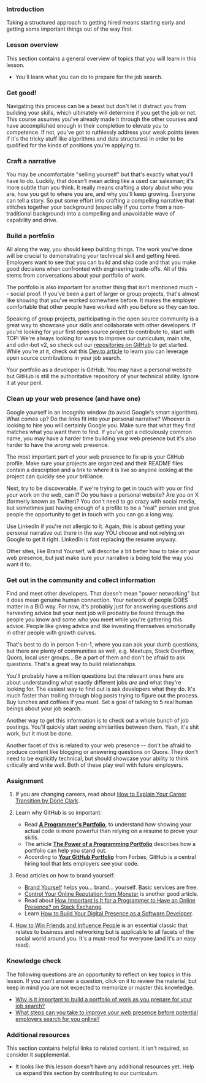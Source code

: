 ### Introduction

Taking a structured approach to getting hired means starting early and getting some important things out of the way first.

### Lesson overview

This section contains a general overview of topics that you will learn in this lesson.

- You'll learn what you can do to prepare for the job search.

### Get good!

Navigating this process can be a beast but don't let it distract you from building your skills, which ultimately will determine if you get the job or not.  This course assumes you've already made it through the other courses and have accomplished enough in their completion to elevate you to competence.  If not, you've got to ruthlessly address your weak points (even if it's the tricky stuff like algorithms and data structures) in order to be qualified for the kinds of positions you're applying to.

### Craft a narrative

You may be uncomfortable "selling yourself" but that's exactly what you'll have to do.  Luckily, that doesn't mean acting like a used car salesman; it's more subtle than you think.  It really means crafting a story about who you are, how you got to where you are, and why you'll keep growing.  Everyone can tell a story.  So put some effort into crafting a compelling narrative that stitches together your background (especially if you come from a non-traditional background) into a compelling and unavoidable wave of capability and drive.

### Build a portfolio

All along the way, you should keep building things.  The work you've done will be crucial to demonstrating your technical skill and getting hired.  Employers want to see that you can build and ship code and that you make good decisions when confronted with engineering trade-offs.  All of this stems from conversations about your portfolio of work.

The portfolio is also important for another thing that isn't mentioned much -- social proof.  If you've been a part of larger or group projects, that's almost like showing that you've worked somewhere before.  It makes the employer comfortable that other people have worked with you before so they can too.

Speaking of group projects, participating in the open source community is a great way to showcase your skills and collaborate with other developers. If you're looking for your first open source project to contribute to, start with TOP! We're always looking for ways to improve our curriculum, main site, and odin-bot v2, so check out our [repositories on GitHub](https://github.com/TheOdinProject) to get started. While you're at it, check out this [Dev.to article](https://dev.to/opensauced/how-i-got-hired-contributing-to-open-source-projects-546i) to learn you can leverage open source contributions in your job search.

Your portfolio as a developer is GitHub.  You may have a personal website but GitHub is still the authoritative repository of your technical ability.  Ignore it at your peril.

### Clean up your web presence (and have one)

Google yourself in an incognito window (to avoid Google's smart algorithm).  What comes up? Do the links fit into your personal narrative?  Whoever is looking to hire you will certainly Google you.  Make sure that what they find matches what you want them to find.  If you've got a ridiculously common name, you may have a harder time building your web presence but it's also harder to have the *wrong* web presence.

The most important part of your web presence to fix up is your GitHub profile.  Make sure your projects are organized and their README files contain a description and a link to where it is live so anyone looking at the project can quickly see your brilliance.

Next, try to be discoverable.  If we're trying to get in touch with you or find your work on the web, can I?  Do you have a personal website?  Are you on X (formerly known as Twitter)? You don't need to go crazy with social media, but sometimes just having enough of a profile to be a "real" person and give people the opportunity to get in touch with you can go a long way.  

Use LinkedIn if you're not allergic to it.  Again, this is about getting your personal narrative out there in the way YOU choose and not relying on Google to get it right.  LinkedIn is fast replacing the resume anyway.  

Other sites, like Brand Yourself, will describe a bit better how to take on your web presence, but just make sure your narrative is being told the way you want it to.

### Get out in the community and collect information

Find and meet other developers.  That doesn't mean "power networking" but it does mean genuine human connection.  Your network of people DOES matter in a BIG way.  For now, it's probably just for answering questions and harvesting advice but your next job will probably be found through the people you know and some who you meet while you're gathering this advice.  People like giving advice and like investing themselves emotionally in other people with growth curves.

That's best to do in person 1-on-1, where you can ask your dumb questions, but there are plenty of communities as well, e.g. Meetups, Stack Overflow, Quora, local user groups...  Be a part of them and don't be afraid to ask questions.  That's a great way to build relationships.

You'll probably have a million questions but the relevant ones here are about understanding what exactly different jobs *are* and what they're looking for. The easiest way to find out is ask developers what they do.  It's much faster than trolling through blog posts trying to figure out the process.  Buy lunches and coffees if you must.  Set a goal of talking to 5 real human beings about your job search.

Another way to get this information is to check out a whole bunch of job postings.  You'll quickly start seeing similarities between them.  Yeah, it's shit work, but it must be done.  

Another facet of this is related to your web presence -- don't be afraid to produce content like blogging or answering questions on Quora.  They don't need to be explicitly technical, but should showcase your ability to think critically and write well.  Both of these play well with future employers.  

### Assignment

<div class="lesson-content__panel" markdown="1">

1. If you are changing careers, read about [How to Explain Your Career Transition by Dorie Clark](https://hbr.org/2013/04/how-to-explain-your-career-tra).

1. Learn why GitHub is so important:  

   - Read [**A Programmer's Portfolio**](https://blog.codinghorror.com/a-programmers-portfolio/), to understand how showing your actual code is more powerful than relying on a resume to prove your skills.  
   - The article [**The Power of a Programming Portfolio**](http://grokcode.com/58/the-power-of-a-programming-portfolio/) describes how a portfolio can help you stand out.  
   - According to [**Your GitHub Portfolio**](http://www.forbes.com/sites/anthonykosner/2012/10/20/software-engineers-are-in-demand-and-github-is-how-you-find-them/) from Forbes, GitHub is a central hiring tool that lets employers see your code.  

1. Read articles on how to brand yourself:

    - [Brand Yourself](http://brandyourself.com) helps you... brand... yourself.  Basic services are free.
    - [Control Your Online Reputation from Monster](https://web.archive.org/web/20201123201302/https://www.monster.com/career-advice/article/control-your-online-reputation) is another good article.
    - Read about [How Important Is It for a Programmer to Have an Online Presence? on Stack Exchange](http://programmers.stackexchange.com/questions/143673/how-important-is-it-for-a-programmer-to-have-an-online-presence).
    - Learn [How to Build Your Digital Presence as a Software Developer](https://blog.pramp.com/how-to-build-your-digital-presence-as-a-software-developer-cb61c4c1aab).

1. [How to Win Friends and Influence People](http://erudition.mohit.tripod.com/_Influence_People.pdf) is an essential classic that relates to business and networking but is applicable to all facets of the social world around you.  It's a must-read for everyone (and it's an easy read).

</div>

### Knowledge check

The following questions are an opportunity to reflect on key topics in this lesson. If you can't answer a question, click on it to review the material, but keep in mind you are not expected to memorize or master this knowledge.

- [Why is it important to build a portfolio of work as you prepare for your job search?](#build-a-portfolio)
- [What steps can you take to improve your web presence before potential employers search for you online?](#clean-up-your-web-presence-and-have-one)

### Additional resources

This section contains helpful links to related content. It isn't required, so consider it supplemental.

- It looks like this lesson doesn't have any additional resources yet. Help us expand this section by contributing to our curriculum.
